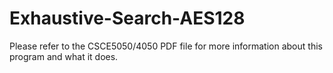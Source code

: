 # Exhaustive-Search-AES128

Please refer to the CSCE5050/4050 PDF file for more information about this program and what it does.
